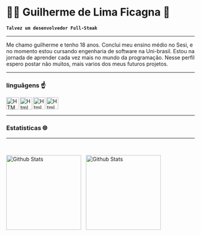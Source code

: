 # 👨‍💻 Guilherme de Lima Ficagna 🍻

**`Talvez um desenvolvedor Full-Steak`**

---

Me chamo guilherme e tenho 18 anos. Conclui meu ensino médio no Sesi, e no momento estou cursando engenharia de software na Uni-brasil. Estou na jornada de aprender cada vez mais no mundo da programação. Nesse perfil espero postar não muitos, mais varios dos meus futuros projetos.

---

### linguâgens ☝️

<img
    align="left"
    alt="HTML"
    title="HTML"
    width=33px
    style="padding-rigth: 10px;"
    src="https://cdn.jsdelivr.net/gh/devicons/devicon@latest/icons/python/python-original-wordmark.svg" 
/>

<img
    align="left"
    title="Html"
    width=33px
    style="padding-rigth: 10px;"
    src="https://cdn.jsdelivr.net/gh/devicons/devicon@latest/icons/java/java-original-wordmark.svg"   
/>

<img
    align="left"
    title="Html"
    width=32px
    style="padding-rigth: 10px;"
    src="https://cdn.jsdelivr.net/gh/devicons/devicon@latest/icons/html5/html5-original-wordmark.svg" 
/>

<img
    align="left"
    title="Html"
    width=32px
    style="padding-rigth: 10px;"
    src="https://cdn.jsdelivr.net/gh/devicons/devicon@latest/icons/css3/css3-original-wordmark.svg" 
/>
          
<br/>
<br/>

---

### Estatisticas 🌐

---

<br/>

<img 
    align="left"
    alt="Github Stats"
    height="200"
    style="padding-right: 10px;"
    src="https://github-readme-stats.vercel.app/api?username=GuilhermeLimaFicagna&show_icons=true&theme=tokyonight&include_all_commits=true&locale=pt-br"
/>

<img 
    align="left"
    alt="Github Stats"
    height="200"
    style="padding-right: 10px;"
    src="https://github-readme-stats.vercel.app/api/top-langs/?username=GuilhermeLimaFicagna&theme=tokyonight&layout=compact&custom_title=Tecnologias&langs_count=4"
/>

